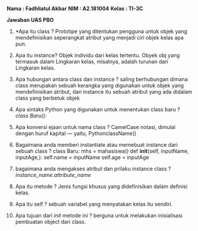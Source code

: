 **Nama    : Fadhliatul Akbar**
**NIM     : A2.181004**
**Kelas   : TI-3C**

  **Jawaban UAS PBO**
1. *Apa itu class ?
Prototipe yang ditentukan pengguna untuk objek yang mendefinisikan seperangkat atribut yang menjadi ciri objek kelas apa pun.
2. Apa itu instance?
Objek individu dari kelas tertentu. Obyek obj yang termasuk dalam Lingkaran kelas, misalnya, adalah turunan dari Lingkaran kelas.
3. Apa hubungan antara class dan instance ?
saling berhubungan dimana class merupakan sebuah kerangka yang digunakan untuk objek yang mendefinisikan atribut, dan instance itu sebuah atribut yang ada didalam class yang berbetuk objek
4. Apa sintaks Python yang digunakan untuk menentukan class baru ?
_class Baru():_
5. Apa konversi ejaan untuk nama class ?
    CamelCase notasi, dimulai dengan huruf kapital — yaitu, PythonclassName()
6. Bagaimana anda memberi instantiate atau memebuat instance dari sebuah class ?
class Baru:
    mhs = mahasiswa()
    def __init__(self, inputName, inputAge,):
        self.name = inputName
        self.age = inputAge

7. bagaimana anda mengakses atribut dan prilaku instance class ?
*instance_name.attribute_name*

8. Apa itu metode ?
Jenis fungsi khusus yang didefinisikan dalam definisi kelas.

9. Apa itu self ?
sebuah variabel yang menyatakan kelas itu sendiri.

10. Apa tujuan dari _init_ metode ini ?
berguna untuk melakukan inisialisasi pembuatan object dari class.